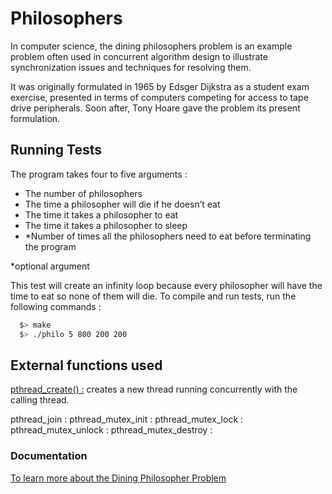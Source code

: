 # Philosophers

In computer science, the dining philosophers problem is an example problem often used in concurrent algorithm design to illustrate synchronization issues and techniques for resolving them.

It was originally formulated in 1965 by Edsger Dijkstra as a student exam exercise, presented in terms of computers competing for access to tape drive peripherals. Soon after, Tony Hoare gave the problem its present formulation.

## Running Tests

The program takes four to five arguments : 
- The number of philosophers
- The time a philosopher will die if he doesn’t eat
- The time it takes a philosopher to eat
- The time it takes a philosopher to sleep
- *Number of times all the philosophers need to eat before terminating the program

*optional argument

This test will create an infinity loop because every philosopher will have the time to eat so none of them will die.
To compile and run tests, run the following commands :

```bash
  $> make
  $> ./philo 5 800 200 200
```

## External functions used

[pthread_create() :]([https://medium.com/@ruinadd/philosophers-42-guide-the-dining-philosophers-problem-893a24bc0fe2](http://manpagesfr.free.fr/man/man3/pthread_create.3.html)) creates a new thread running concurrently with the calling thread.

pthread_join :
pthread_mutex_init :
pthread_mutex_lock :
pthread_mutex_unlock :
pthread_mutex_destroy :

### Documentation

[To learn more about the Dining Philosopher Problem](https://medium.com/@ruinadd/philosophers-42-guide-the-dining-philosophers-problem-893a24bc0fe2)

